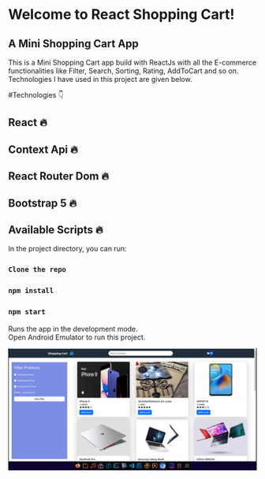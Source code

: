 # Welcome to React Shopping Cart!

## A Mini Shopping Cart App

This is a Mini Shopping Cart app build with ReactJs with all the E-commerce functionalities like Filter, Search, Sorting, Rating, AddToCart and so on.
Technologies I have used in this project are given below.

#Technologies 👇

## React 🔥

## Context Api 🔥

## React Router Dom 🔥

## Bootstrap 5 🔥

## Available Scripts 🔥

In the project directory, you can run:

### `Clone the repo`

### `npm install`

### `npm start`

Runs the app in the development mode.\
Open Android Emulator to run this project.

<div  align="center"  id="top">
<img  src="./preview.png"  alt="Shopping Cart App" />
</div>
